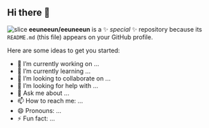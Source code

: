 ## Hi there 👋
![slice](https://capsule-render.vercel.app/api?type=slice&color=auto&height=200&text=EunEun&fontAlign=70&rotate=13&fontAlignY=25&desc=FrontEnd%20Developer&descAlign=60&descAlignY=44&theme=radical)
**eeuneeun/eeuneeun** is a ✨ _special_ ✨ repository because its `README.md` (this file) appears on your GitHub profile.

Here are some ideas to get you started:

- 🔭 I’m currently working on ...
- 🌱 I’m currently learning ...
- 👯 I’m looking to collaborate on ...
- 🤔 I’m looking for help with ...
- 💬 Ask me about ...
- 📫 How to reach me: ...
- 😄 Pronouns: ...
- ⚡ Fun fact: ...

